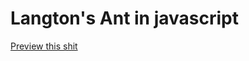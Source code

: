 Langton's Ant in javascript
==============================

[Preview this shit](https://raw.githack.com/co3moz/langtons-ant/master/index.html)
